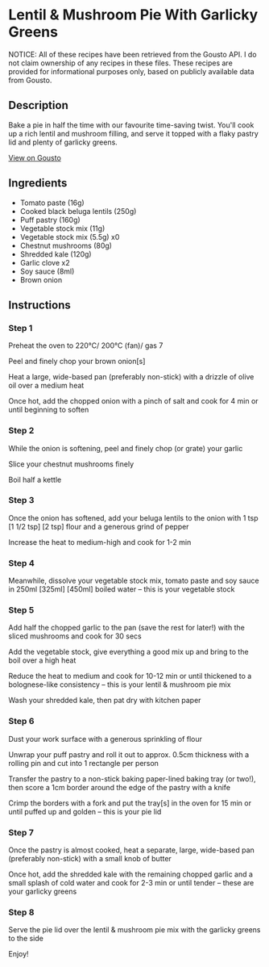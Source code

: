 # Lentil & Mushroom Pie With Garlicky Greens

NOTICE: All of these recipes have been retrieved from the Gousto API. I do not claim ownership of any recipes in these files. These recipes are provided for informational purposes only, based on publicly available data from Gousto.

## Description

Bake a pie in half the time with our favourite time-saving twist. You'll cook up a rich lentil and mushroom filling, and serve it topped with a flaky pastry lid and plenty of garlicky greens. 

[View on Gousto](https://www.gousto.co.uk/recipes/cookbook/lentil-mushroom-pie-with-garlicky-greens)

## Ingredients

- Tomato paste (16g)
- Cooked black beluga lentils (250g)
- Puff pastry (160g)
- Vegetable stock mix (11g)
- Vegetable stock mix (5.5g) x0
- Chestnut mushrooms (80g)
- Shredded kale (120g)
- Garlic clove x2
- Soy sauce (8ml)
- Brown onion

## Instructions


### Step 1

Preheat the oven to 220°C/ 200°C (fan)/ gas 7

Peel and finely chop your brown onion[s]

Heat a large, wide-based pan (preferably non-stick) with a drizzle of olive oil over a medium heat

Once hot, add the chopped onion with a pinch of salt and cook for 4 min or until beginning to soften


### Step 2

While the onion is softening, peel and finely chop (or grate) your garlic

Slice your chestnut mushrooms finely

Boil half a kettle


### Step 3

Once the onion has softened, add your beluga lentils to the onion with 1 tsp <span class="text-purple">[1 1/2 tsp]</span> <span class="text-danger">[2 tsp]</span> flour and a generous grind of pepper

Increase the heat to medium-high and cook for 1-2 min


### Step 4

Meanwhile, dissolve your vegetable stock mix, tomato paste and soy sauce in 250ml <span class="text-purple">[325ml]</span> <span class="text-danger">[450ml]</span> boiled water – this is your vegetable stock


### Step 5

Add half the chopped garlic to the pan (save the rest for later!) with the sliced mushrooms and cook for 30 secs

Add the vegetable stock, give everything a good mix up and bring to the boil over a high heat

Reduce the heat to medium and cook for 10-12 min or until thickened to a bolognese-like consistency – this is your lentil & mushroom pie mix

Wash your shredded kale, then pat dry with kitchen paper


### Step 6

Dust your work surface with a generous sprinkling of flour

Unwrap your puff pastry and roll it out to approx. 0.5cm thickness with a rolling pin and cut into 1 rectangle per person

Transfer the pastry to a non-stick baking paper-lined baking tray (or two!), then score a 1cm border around the edge of the pastry with a knife

Crimp the borders with a fork and put the tray[s] in the oven for 15 min or until puffed up and golden – this is your pie lid


### Step 7

Once the pastry is almost cooked, heat a separate, large, wide-based pan (preferably non-stick) with a small knob of butter

Once hot, add the shredded kale with the remaining chopped garlic and a small splash of cold water and cook for 2-3 min or until tender – these are your garlicky greens

### Step 8

Serve the pie lid over the lentil & mushroom pie mix with the garlicky greens to the side

Enjoy!

